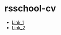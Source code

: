 # rsschool-cv
* [Link_1](https://GITHUB-USERNAME.github.io/rsschool-cv/cv)
* [Link_2](https://GITHUB-USERNAME.github.io/rsschool-cv/)